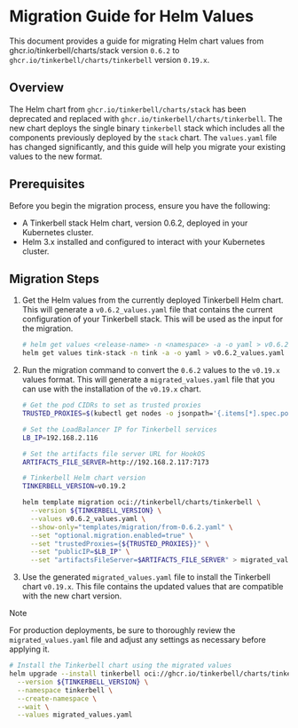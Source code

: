 # Migration Guide for Helm Values

This document provides a guide for migrating Helm chart values from ghcr.io/tinkerbell/charts/stack version `0.6.2` to `ghcr.io/tinkerbell/charts/tinkerbell` version `0.19.x`.

## Overview

The Helm chart from `ghcr.io/tinkerbell/charts/stack` has been deprecated and replaced with `ghcr.io/tinkerbell/charts/tinkerbell`. The new chart deploys the single binary `tinkerbell` stack which includes all the components previously deployed by the `stack` chart. The `values.yaml` file has changed significantly, and this guide will help you migrate your existing values to the new format.

## Prerequisites

Before you begin the migration process, ensure you have the following:

- A Tinkerbell stack Helm chart, version 0.6.2, deployed in your Kubernetes cluster.
- Helm 3.x installed and configured to interact with your Kubernetes cluster.

## Migration Steps

1. Get the Helm values from the currently deployed Tinkerbell Helm chart. This will generate a `v0.6.2_values.yaml` file that contains the current configuration of your Tinkerbell stack. This will be used as the input for the migration.

   ```bash
   # helm get values <release-name> -n <namespace> -a -o yaml > v0.6.2_values.yaml
   helm get values tink-stack -n tink -a -o yaml > v0.6.2_values.yaml 
   ```

1. Run the migration command to convert the `0.6.2` values to the `v0.19.x` values format. This will generate a `migrated_values.yaml` file that you can use with the installation of the `v0.19.x` chart.

   ```bash
   # Get the pod CIDRs to set as trusted proxies
   TRUSTED_PROXIES=$(kubectl get nodes -o jsonpath='{.items[*].spec.podCIDR}' | tr ' ' ',')
   
   # Set the LoadBalancer IP for Tinkerbell services
   LB_IP=192.168.2.116
   
   # Set the artifacts file server URL for HookOS
   ARTIFACTS_FILE_SERVER=http://192.168.2.117:7173

   # Tinkerbell Helm chart version
   TINKERBELL_VERSION=v0.19.2

   helm template migration oci://tinkerbell/charts/tinkerbell \
     --version ${TINKERBELL_VERSION} \
     --values v0.6.2_values.yaml \
     --show-only="templates/migration/from-0.6.2.yaml" \
     --set "optional.migration.enabled=true" \
     --set "trustedProxies={${TRUSTED_PROXIES}}" \
     --set "publicIP=$LB_IP" \
     --set "artifactsFileServer=$ARTIFACTS_FILE_SERVER" > migrated_values.yaml
   ```

1. Use the generated `migrated_values.yaml` file to install the Tinkerbell chart `v0.19.x`. This file contains the updated values that are compatible with the new chart version.

> [!NOTE]  
> For production deployments, be sure to thoroughly review the `migrated_values.yaml` file and adjust any settings as necessary before applying it.

   ```bash
   # Install the Tinkerbell chart using the migrated values
   helm upgrade --install tinkerbell oci://ghcr.io/tinkerbell/charts/tinkerbell \
     --version ${TINKERBELL_VERSION} \
     --namespace tinkerbell \
     --create-namespace \
     --wait \
     --values migrated_values.yaml
   ```
